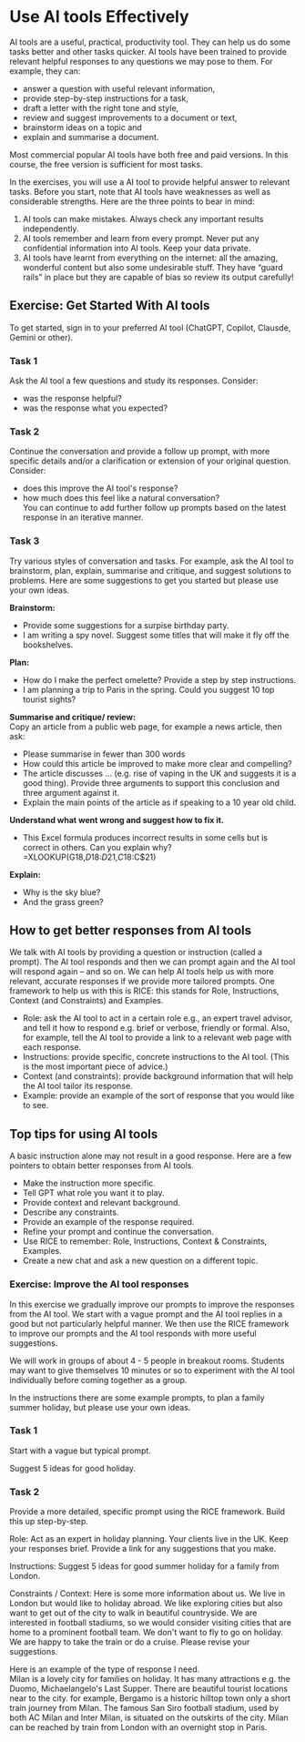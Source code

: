 # Use AI tools Effectively

AI tools are a useful, practical, productivity tool. They can help us do some tasks better and other tasks quicker.  AI tools have been trained to provide relevant helpful responses to any questions we may pose to them.  For example, they can:
* answer a question with useful relevant information, 
* provide step-by-step instructions for a task,
* draft a letter with the right tone and style,
* review and suggest improvements to a document or text,
* brainstorm ideas on a topic and
* explain and summarise a document.

Most commercial popular AI tools have both free and paid versions.  In this course, the free version is sufficient for most tasks. 

In the exercises, you will use a AI tool to provide helpful answer to relevant tasks.  Before you start, note that AI tools have weaknesses as well as considerable strengths.  Here are the three points to bear in mind:
1. AI tools can make mistakes. Always check any important results independently.
2. AI tools remember and learn from every prompt. Never put any confidential information into AI tools. Keep your data private.
3. AI tools have learnt from everything on the internet: all the amazing, wonderful content but also some undesirable stuff. They have “guard rails” in place but they are capable of bias so review its output carefully!

## Exercise: Get Started With AI tools

To get started, sign in to your preferred AI tool (ChatGPT, Copilot, Clausde, Gemini or other).

### Task 1
Ask the AI tool a few questions and study its responses.  Consider:
* was the response helpful?  
* was the response what you expected?

### Task 2
Continue the conversation and provide a follow up prompt, with more specific details and/or a clarification or extension of your original question.  Consider:
* does this improve the AI tool's response?
* how much does this feel like a natural conversation?  
You  can continue to add further follow up prompts based on the latest response in an iterative manner.

### Task 3
Try various styles of conversation and tasks.  For example, ask the AI tool to brainstorm, plan, explain, summarise and critique, and suggest solutions to problems. Here are some suggestions to get you started but please use your own ideas.

**Brainstorm:**  
* Provide some suggestions for a surpise birthday party.  
* I am writing a spy novel. Suggest some titles that will make it fly off the bookshelves. 

**Plan:**  
* How do I make the perfect omelette?  Provide a step by step instructions.
* I am planning a trip to Paris in the spring.  Could you suggest 10 top tourist sights?

**Summarise and critique/ review:**  
Copy an article from a public web page, for example a news article, then ask:  
* Please summarise in fewer than 300 words
* How could this article be improved to make more clear and compelling?
* The article discusses ... (e.g. rise of vaping in the UK and suggests it is a good thing).  Provide three arguments to support this conclusion and three argument against it.
* Explain the main points of the article as if speaking to a 10 year old child.

**Understand what went wrong and suggest how to fix it.** 
* This Excel formula produces incorrect results in some cells but is correct in others.  Can you explain why?  
=XLOOKUP(G18,$D$18:$D$21,$C18:$C$21)  

**Explain:**  
* Why is the sky blue?  
* And the grass green?

## How to get better responses from AI tools

We talk with AI tools by providing a question or instruction (called a prompt). The AI tool responds and then we can prompt again and the AI tool will respond again – and so on.  We can help AI tools help us with more relevant, accurate responses if we provide more tailored prompts. One framework to help us with this is RICE: this stands for Role, Instructions, Context (and Constraints) and Examples. 
* Role: ask the AI tool to act in a certain role e.g., an expert travel advisor, and tell it how to respond e.g. brief or verbose, friendly or formal. Also, for example, tell the AI tool to provide a link to a relevant web page with each response.
* Instructions: provide specific, concrete instructions to the AI tool. (This is the most important piece of advice.)
* Context (and constraints): provide background information that will help the AI tool tailor its response.
* Example: provide an example of the sort of response that you would like to see. 

## Top tips for using AI tools

A basic instruction alone may not result in a good response.  Here are a few pointers to obtain better responses from AI tools.

* Make the instruction more specific.
* Tell GPT what role you want it to play.
* Provide context and relevant background.
* Describe any constraints.
* Provide an example of the response required.
* Refine your prompt and continue the conversation.
* Use RICE to remember: Role, Instructions, Context & Constraints, Examples.
* Create a new chat and ask a new question on a different topic.

### Exercise: Improve the AI tool responses

In this exercise we gradually improve our prompts to improve the responses from the AI tool.  We start with a vague prompt and the AI tool replies in a good but not particularly helpful manner. We then use the RICE framework to improve our prompts and the AI tool responds with more useful suggestions.

We will work in groups of about 4 - 5 people in breakout rooms.   Students may want to give themselves 10 minutes or so to experiment with the AI tool individually before coming together as a group. 

In the instructions there are some example prompts, to plan a family summer holiday, but please use your own ideas. 

### Task 1 
Start with a vague but typical prompt.

Suggest 5 ideas for good holiday.

### Task  2
Provide a more detailed, specific prompt using the RICE framework. Build this up step-by-step.

Role: Act as an expert in holiday planning.  Your clients live in the UK.  Keep your responses brief. Provide a link for any suggestions that you make.

Instructions: Suggest 5 ideas for good summer holiday for a family from London.

Constraints / Context:  Here is some more information about us. We live in London but would like to holiday abroad. We like exploring cities but also want to get out of the city to walk in beautiful countryside. We are interested in football stadiums, so we would consider visiting cities that are home to a prominent football team. We don't want to fly to go on holiday.  We are happy to take the train or do a cruise.   Please revise your suggestions.

Here is an example of the type of response I need.  
Milan is a lovely city for families on holiday.  It has many attractions e.g. the Duomo, Michaelangelo's Last Supper.  There are beautiful tourist locations near to the city. for example, Bergamo is a historic hilltop town only a short train journey from Milan.  The famous San Siro football stadium, used by both AC Milan and Inter Milan, is situated on the outskirts of the city.  Milan can be reached by train from London with an overnight stop in Paris.
